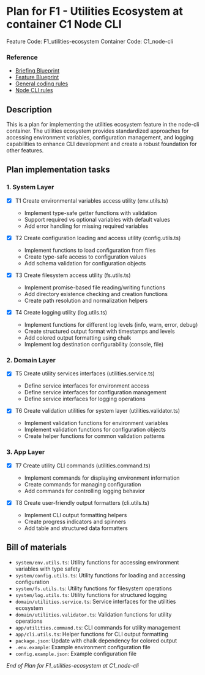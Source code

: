 # Plan for F1 - Utilities Ecosystem at container C1 Node CLI

Feature Code: F1_utilities-ecosystem
Container Code: C1_node-cli

<!--
  No code will be generated at this point. Just the steps for generating it.
-->

### Reference

- [Briefing Blueprint](/docs/briefing.blueprint.md)
- [Feature Blueprint](/docs/F1/utilities-ecosystem.blueprint.md)
- [General coding rules](/.ai/builder/rules/code.rules.md)
- [Node CLI rules](/.ai/builder/rules/node-cli.rules.md)

## Description

This is a plan for implementing the utilities ecosystem feature in the node-cli container. The utilities ecosystem provides standardized approaches for accessing environment variables, configuration management, and logging capabilities to enhance CLI development and create a robust foundation for other features.

## Plan implementation tasks

### 1. System Layer

- [x] T1 Create environmental variables access utility (env.utils.ts)
  - Implement type-safe getter functions with validation
  - Support required vs optional variables with default values
  - Add error handling for missing required variables

- [x] T2 Create configuration loading and access utility (config.utils.ts)
  - Implement functions to load configuration from files
  - Create type-safe access to configuration values
  - Add schema validation for configuration objects

- [x] T3 Create filesystem access utility (fs.utils.ts)
  - Implement promise-based file reading/writing functions
  - Add directory existence checking and creation functions
  - Create path resolution and normalization helpers

- [x] T4 Create logging utility (log.utils.ts)
  - Implement functions for different log levels (info, warn, error, debug)
  - Create structured output format with timestamps and levels
  - Add colored output formatting using chalk
  - Implement log destination configurability (console, file)

### 2. Domain Layer

- [x] T5 Create utility services interfaces (utilities.service.ts)
  - Define service interfaces for environment access
  - Define service interfaces for configuration management
  - Define service interfaces for logging operations

- [x] T6 Create validation utilities for system layer (utilities.validator.ts)
  - Implement validation functions for environment variables
  - Implement validation functions for configuration objects
  - Create helper functions for common validation patterns

### 3. App Layer

- [x] T7 Create utility CLI commands (utilities.command.ts)
  - Implement commands for displaying environment information
  - Create commands for managing configuration
  - Add commands for controlling logging behavior

- [x] T8 Create user-friendly output formatters (cli.utils.ts)
  - Implement CLI output formatting helpers
  - Create progress indicators and spinners
  - Add table and structured data formatters

## Bill of materials

- `system/env.utils.ts`: Utility functions for accessing environment variables with type safety
- `system/config.utils.ts`: Utility functions for loading and accessing configuration
- `system/fs.utils.ts`: Utility functions for filesystem operations
- `system/log.utils.ts`: Utility functions for structured logging
- `domain/utilities.service.ts`: Service interfaces for the utilities ecosystem
- `domain/utilities.validator.ts`: Validation functions for utility operations
- `app/utilities.command.ts`: CLI commands for utility management
- `app/cli.utils.ts`: Helper functions for CLI output formatting
- `package.json`: Update with chalk dependency for colored output
- `.env.example`: Example environment configuration file
- `config.example.json`: Example configuration file

_End of Plan for F1_utilities-ecosystem at C1_node-cli_